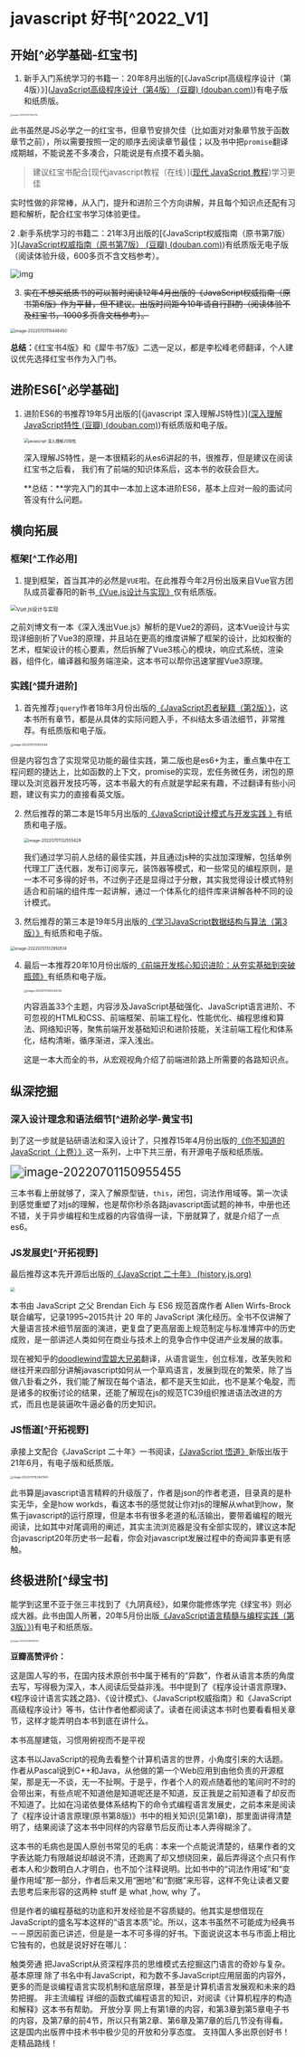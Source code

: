 # javascript 好书[^2022_V1]

## 开始[^必学基础-红宝书]

1. 新手入门系统学习的书籍一：20年8月出版的[《JavaScript高级程序设计（第4版）》]([JavaScript高级程序设计（第4版） (豆瓣) (douban.com)](https://book.douban.com/subject/35175321/))有电子版和纸质版。

<img src="C:\Users\yulin\AppData\Roaming\Typora\typora-user-images\image-20220701111000710.png" alt="image-20220701111000710" style="zoom:25%;" />

此书虽然是JS必学之一的红宝书，但章节安排欠佳（比如面对对象章节放于函数章节之前），所以需要按照一定的顺序去阅读章节最佳；以及书中把`promise`翻译成期越，不能说差不多凑合，只能说是有点摸不着头脑。



> 建议红宝书配合[现代javascript教程（在线）]([现代 JavaScript 教程](https://zh.javascript.info/))学习更佳

实时性做的非常棒，从入门，提升和进阶三个方向讲解，并且每个知识点还配有习题和解析，配合红宝书学习体验更佳。

2 .新手系统学习的书籍二：21年3月出版的[《JavaScript权威指南（原书第7版） 》]([JavaScript权威指南（原书第7版） (豆瓣) (douban.com)](https://book.douban.com/subject/35396470/))有纸质版无电子版（阅读体验升级，600多页不含文档参考）。

![img](C:\Users\yulin\AppData\Roaming\Typora\typora-user-images\/s33861377.jpg)

3. ~~实在不想买纸质书的可以暂时阅读12年4月出版的《JavaScript权威指南（原书第6版》作为平替，但不建议。出版时间距今10年请自行斟酌（阅读体验不及红宝书，1000多页含文档参考）。~~

<img src="C:\Users\yulin\AppData\Roaming\Typora\typora-user-images\image-20220701115448450.png" alt="image-20220701115448450" style="zoom: 50%;" />

**总结：**《红宝书4版》和《犀牛书7版》二选一足以，都是李松峰老师翻译，个人建议优先选择红宝书作为入门书。

## 进阶ES6[^必学基础]

1. 进阶ES6的书推荐19年5月出版的[《javascript 深入理解JS特性》]([深入理解JavaScript特性 (豆瓣) (douban.com)](https://book.douban.com/subject/33441887/))有纸质版和电子版。

   <img src="C:\Users\yulin\AppData\Roaming\Typora\typora-user-images\image-20220701124023844.png" alt="javascript 深入理解JS特性" style="zoom:50%;" />

   深入理解JS特性，是一本很精彩的从es6讲起的书，很推荐，但是建议在阅读红宝书之后看， 我们有了前端的知识体系后，这本书的收获会巨大。

   **总结：**学完入门的其中一本加上这本进阶ES6，基本上应对一般的面试问答没有什么问题。

## 横向拓展

### 框架[^工作必用]

1. 提到框架，首当其冲的必然是`VUE`啦。在此推荐今年2月份出版来自Vue官方团队成员霍春阳的新书[《Vue.js设计与实现》](https://book.douban.com/subject/35768338/)仅有纸质版。

<img src="C:\Users\yulin\AppData\Roaming\Typora\typora-user-images\s34120804.jpg" alt="Vue.js设计与实现" style="zoom: 67%;" />

之前刘博文有一本《深入浅出Vue.js》解析的是Vue2的源码，这本Vue设计与实现详细剖析了Vue3的原理，并且站在更高的维度讲解了框架的设计，比如权衡的艺术，框架设计的核心要素，然后拆解了Vue3核心的模块，响应式系统，渲染器，组件化，编译器和服务端渲染，这本书可以帮你迅速掌握Vue3原理。

### 实践[^提升进阶]

1. 首先推荐`jquery`作者18年3月份出版的[《JavaScript忍者秘籍（第2版）》](https://book.douban.com/subject/30143702/)，这本书所有章节，都是从具体的实际问题入手，不纠结太多语法细节，非常推荐。有纸质版和电子版。

<img src="C:\Users\yulin\AppData\Roaming\Typora\typora-user-images\image-20220701131952544.png" alt="image-20220701131952544" style="zoom: 33%;" />

但是内容包含了实现常见功能的最佳实践，第二版也是es6+为主，重点集中在工程问题的捷达上，比如函数的上下文，promise的实现，宏任务微任务，闭包的原理以及浏览器开发技巧等，这本书最大的有点就是学起来有趣，不过翻译有些小问题，建议有实力的直接看英文版。

2. 然后推荐的第二本是15年5月出版的[《JavaScript设计模式与开发实践 》](https://book.douban.com/subject/26382780/)有纸质和电子版。

   <img src="C:\Users\yulin\AppData\Roaming\Typora\typora-user-images\image-20220701132555429.png" alt="image-20220701132555429" style="zoom: 50%;" />

   我们通过学习前人总结的最佳实践，并且通过js种的实战加深理解，包括单例代理工厂迭代器，发布订阅享元，装饰器等模式，和一些常见的编程原则，是一本不可多得的好书，不过例子还是显得过于分散，其实我觉得设计模式特别适合和前端的组件库一起讲解，通过一个体系化的组件库来讲解各种不同的设计模式。

3. 然后推荐的第三本是19年5月出版的[《学习JavaScript数据结构与算法（第3版）》](https://book.douban.com/subject/33441631/)有纸质和电子版。

<img src="C:\Users\yulin\AppData\Roaming\Typora\typora-user-images\image-20220701132950514.png" alt="image-20220701132950514" style="zoom:50%;" />

4. 最后一本推荐20年10月份出版的[《前端开发核心知识进阶：从夯实基础到突破瓶颈》](https://book.douban.com/subject/35218831/)有纸质和电子版。

   <img src="C:\Users\yulin\AppData\Roaming\Typora\typora-user-images\image-20220701145344729.png" alt="image-20220701145344729" style="zoom: 33%;" />

   内容涵盖33个主题，内容涉及JavaScript基础强化、JavaScript语言进阶、不可忽视的HTML和CSS、前端框架、前端工程化、性能优化、编程思维和算法、网络知识等，聚焦前端开发基础知识和进阶技能，关注前端工程化和体系化，结构清晰，循序渐进，深入浅出。

   这是一本大而全的书，从宏观视角介绍了前端进阶路上所需要的各路知识点。

## 纵深挖掘

### 深入设计理念和语法细节[^进阶必学-黄宝书]

到了这一步就是钻研语法和深入设计了，只推荐15年4月份出版的[《你不知道的JavaScript（上卷）》](https://book.douban.com/subject/26351021/)这一系列，上中下共三册，有开源电子版和纸质版。

<img src="C:\Users\yulin\AppData\Roaming\Typora\typora-user-images\image-20220701150955455.png" alt="image-20220701150955455" style="zoom:150%;" />

三本书看上册就够了，深入了解原型链，`this`，闭包，词法作用域等。第一次读到感觉重塑了对js的理解，也是帮你秒杀各路javascript面试题的神书，中册也还不错，关于异步编程和生成器的内容值得一读，下册就算了，就是介绍了一点es6。

### JS发展史[^开拓视野]

最后推荐这本先开源后出版的[《JavaScript 二十年》 (history.js.org)](https://cn.history.js.org/)

<img src="C:\Users\yulin\AppData\Roaming\Typora\typora-user-images\s33884226.jpg" style="zoom: 50%;" />

本书由 JavaScript 之父 Brendan Eich 与 ES6 规范首席作者 Allen Wirfs-Brock 联合编写，记录1995~2015共计 20 年的 JavaScript 演化经历。全书不仅讲解了大量语言技术细节层面的演进，更复盘了更高层面上规范制定与标准博弈中的历史成败，是一部讲述人类如何在商业与技术上的竞争合作中促进产业发展的故事。

现在被知乎的[doodlewind雪碧大兄弟](https://www.zhihu.com/people/doodlewind)翻译，从语言诞生，创立标准，改革失败和继往开来四部分讲解javascript如何从一个草鸡语言，发展到现在的繁荣，除了当做八卦看之外，我们能了解现在每个语法，都不是天生如此，也不是某个龟腚，而是诸多的权衡讨论的结果，还能了解现在js的规范TC39组织推进语法改进的方式，而且也是装逼吹牛逼必备的历史知识。

### JS悟道[^开拓视野]

承接上文配合《JavaScript 二十年》一书阅读，[《JavaScript 悟道》](https://book.douban.com/subject/35469273/)新版出版于21年6月，有电子版和纸质版。

<img src="C:\Users\yulin\AppData\Roaming\Typora\typora-user-images\image-20220701153847940.png" alt="image-20220701153847940" style="zoom:33%;" />

此书算是javascript语言精粹的升级版了，作者是json的作者老道，目录真的是朴实无华，全是how workds，看这本书的感觉就让你对js的理解从what到how，聚焦于javascript的运行原理，但是本书有很多老道的私活输出，要带着编程的眼光阅读，比如其中对尾调用的阐述，其实主流浏览器是没有全部实现的，建议这本配合javascript20年历史书一起看，你会对javascript发展过程中的奇闻异事更有感触。

## 终极进阶[^绿宝书]

能学到这里不亚于张三丰找到了《九阴真经》，如果你能修炼学完《绿宝书》则必成大器。此书由国人所著，20年5月份出版[《JavaScript语言精髓与编程实践（第3版）》)](https://book.douban.com/subject/35085910/)有电子和纸质版。

<img src="C:\Users\yulin\AppData\Roaming\Typora\typora-user-images\image-20220704164119340.png" alt="image-20220704164119340" style="zoom: 25%;" />

**豆瓣高赞评价：**

这是国人写的书，在国内技术原创书中属于稀有的“异数”，作者从语言本质的角度去写，写得极为深入，本人阅读后受益非浅。书中提到了《程序设计语言原理》、《程序设计语言实践之路》、《设计模式》、《JavaScript权威指南》和《JavaScript高级程序设计》等书，估计作者他都阅读了。读者在阅读这本书时也要看看相关章节，这样才能弄明白本书到底在讲什么。

本书高屋建瓴，习惯用俯视而不是平视

这本书以JavaScript的视角去看整个计算机语言的世界，小角度引来的大话题。作者从Pascal说到C++和Java，从他做的第一个Web应用到由他负责的开源框架，那是无一不谈，无一不扯啊。于是乎，作者个人的观点随着他的笔间时不时的会带出来，有些点呢不知道他是知道呢还是不知道，反正我是之前知道看了却反而不知道了。比如在冯诺依曼体系结构下的命令式编程语言发展史，之前本来是阅读了《程序设计语言原理(原书第8版)》书中的相关知识(见第1章)，那里面讲得清楚明了，结果阅读了这本书中同样的内容章节后反而让本人弄得糊涂了。

这本书的毛病也是国人原创书常见的毛病：本来一个点能说清楚的，结果作者的文字表达能力有限越说却越说不清，还跑离了却又想绕回来，最后弄得这个点只有作者本人和少数明白人才明白，也不加个注释说明。比如书中的“词法作用域”和“变量作用域”那一部分，作者后来又用“圈地”和“割据”来形容，这样不免让读者又要去思考后来形容的这两种 stuff 是 what ,how, why 了。

但是作者的编程基础的功底和开发经验是不容质疑的。他其实是想借现在JavaScript的盛名写本这样的“语言本质”论。所以，这本书虽然不可能成为经典书－－原因前面已讲述，但是是一本不可多得的好书。下面说说这本书与市面上相比它独有的，也就是说好好在哪儿：

触类旁通
把JavaScript从资深程序员的思维模式去挖掘这门语言的奇妙与复杂。
基本原理
除了书名中有JavaScript，和为数不多JavaScript应用层面的内容外，更多的而是谈编程语言实现机制和底层原理，甚至是计算机语言发展观和未来的趋势把握。
非主流编程
详细的函数式编程语言的知识，对阅读《计算机程序的构造和解释》这本书有帮助。
开放分享
网上有第1章的内容，和第3章到第5章电子书的内容，及第7章的前4节，所以只有第2章、第6章及第7章的后几节没有得看。这是国内出版界中技术书中极少见的开放和分享态度。
支持国人多出原创好书！走精品路线！
